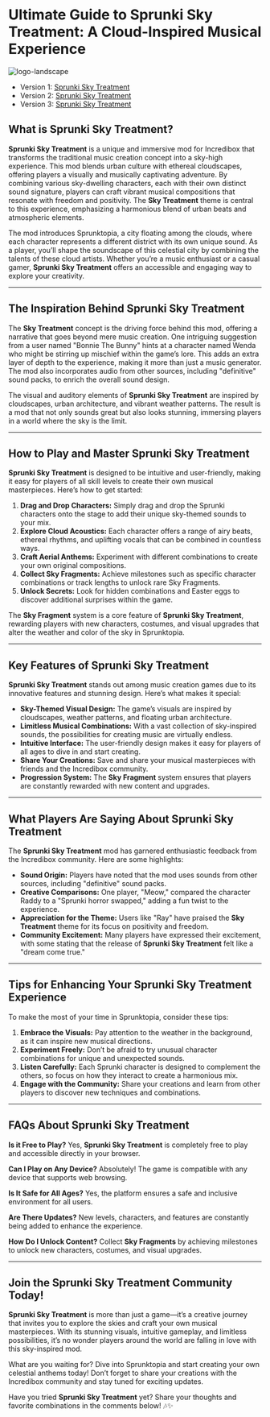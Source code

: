 # Ultimate Guide to Sprunki Sky Treatment: A Cloud-Inspired Musical Experience

![logo-landscape](https://github.com/user-attachments/assets/832aadbb-5041-4b71-b26d-9255abd6c3f7)

- Version 1: [Sprunki Sky Treatment](https://sprunki-incredibox.org/game/sprunki-sky-treatment)
- Version 2: [Sprunki Sky Treatment](https://sprunki.la/game/sprunki-sky-treatment)
- Version 3: [Sprunki Sky Treatment](https://scrunkly.org/game/sprunki-sky-treatment)


## What is Sprunki Sky Treatment?

**Sprunki Sky Treatment** is a unique and immersive mod for Incredibox that transforms the traditional music creation concept into a sky-high experience. This mod blends urban culture with ethereal cloudscapes, offering players a visually and musically captivating adventure. By combining various sky-dwelling characters, each with their own distinct sound signature, players can craft vibrant musical compositions that resonate with freedom and positivity. The **Sky Treatment** theme is central to this experience, emphasizing a harmonious blend of urban beats and atmospheric elements.

The mod introduces Sprunktopia, a city floating among the clouds, where each character represents a different district with its own unique sound. As a player, you’ll shape the soundscape of this celestial city by combining the talents of these cloud artists. Whether you’re a music enthusiast or a casual gamer, **Sprunki Sky Treatment** offers an accessible and engaging way to explore your creativity.

---

## The Inspiration Behind Sprunki Sky Treatment

The **Sky Treatment** concept is the driving force behind this mod, offering a narrative that goes beyond mere music creation. One intriguing suggestion from a user named "Bonnie The Bunny" hints at a character named Wenda who might be stirring up mischief within the game’s lore. This adds an extra layer of depth to the experience, making it more than just a music generator. The mod also incorporates audio from other sources, including "definitive" sound packs, to enrich the overall sound design.

The visual and auditory elements of **Sprunki Sky Treatment** are inspired by cloudscapes, urban architecture, and vibrant weather patterns. The result is a mod that not only sounds great but also looks stunning, immersing players in a world where the sky is the limit.

---

## How to Play and Master Sprunki Sky Treatment

**Sprunki Sky Treatment** is designed to be intuitive and user-friendly, making it easy for players of all skill levels to create their own musical masterpieces. Here’s how to get started:

1. **Drag and Drop Characters:** Simply drag and drop the Sprunki characters onto the stage to add their unique sky-themed sounds to your mix.  
2. **Explore Cloud Acoustics:** Each character offers a range of airy beats, ethereal rhythms, and uplifting vocals that can be combined in countless ways.  
3. **Craft Aerial Anthems:** Experiment with different combinations to create your own original compositions.  
4. **Collect Sky Fragments:** Achieve milestones such as specific character combinations or track lengths to unlock rare Sky Fragments.  
5. **Unlock Secrets:** Look for hidden combinations and Easter eggs to discover additional surprises within the game.  

The **Sky Fragment** system is a core feature of **Sprunki Sky Treatment**, rewarding players with new characters, costumes, and visual upgrades that alter the weather and color of the sky in Sprunktopia.

---

## Key Features of Sprunki Sky Treatment

**Sprunki Sky Treatment** stands out among music creation games due to its innovative features and stunning design. Here’s what makes it special:  

- **Sky-Themed Visual Design:** The game’s visuals are inspired by cloudscapes, weather patterns, and floating urban architecture.  
- **Limitless Musical Combinations:** With a vast collection of sky-inspired sounds, the possibilities for creating music are virtually endless.  
- **Intuitive Interface:** The user-friendly design makes it easy for players of all ages to dive in and start creating.  
- **Share Your Creations:** Save and share your musical masterpieces with friends and the Incredibox community.  
- **Progression System:** The **Sky Fragment** system ensures that players are constantly rewarded with new content and upgrades.  

---

## What Players Are Saying About Sprunki Sky Treatment

The **Sprunki Sky Treatment** mod has garnered enthusiastic feedback from the Incredibox community. Here are some highlights:  

- **Sound Origin:** Players have noted that the mod uses sounds from other sources, including "definitive" sound packs.  
- **Creative Comparisons:** One player, "Meow," compared the character Raddy to a "Sprunki horror swapped," adding a fun twist to the experience.  
- **Appreciation for the Theme:** Users like "Ray" have praised the **Sky Treatment** theme for its focus on positivity and freedom.  
- **Community Excitement:** Many players have expressed their excitement, with some stating that the release of **Sprunki Sky Treatment** felt like a "dream come true."  

---

## Tips for Enhancing Your Sprunki Sky Treatment Experience

To make the most of your time in Sprunktopia, consider these tips:  

1. **Embrace the Visuals:** Pay attention to the weather in the background, as it can inspire new musical directions.  
2. **Experiment Freely:** Don’t be afraid to try unusual character combinations for unique and unexpected sounds.  
3. **Listen Carefully:** Each Sprunki character is designed to complement the others, so focus on how they interact to create a harmonious mix.  
4. **Engage with the Community:** Share your creations and learn from other players to discover new techniques and combinations.  

---

## FAQs About Sprunki Sky Treatment

**Is it Free to Play?**
Yes, **Sprunki Sky Treatment** is completely free to play and accessible directly in your browser.

**Can I Play on Any Device?**
Absolutely! The game is compatible with any device that supports web browsing.

**Is It Safe for All Ages?**
Yes, the platform ensures a safe and inclusive environment for all users.

**Are There Updates?**
New levels, characters, and features are constantly being added to enhance the experience.

**How Do I Unlock Content?**
Collect **Sky Fragments** by achieving milestones to unlock new characters, costumes, and visual upgrades.

---

## Join the Sprunki Sky Treatment Community Today!

**Sprunki Sky Treatment** is more than just a game—it’s a creative journey that invites you to explore the skies and craft your own musical masterpieces. With its stunning visuals, intuitive gameplay, and limitless possibilities, it’s no wonder players around the world are falling in love with this sky-inspired mod.  

What are you waiting for? Dive into Sprunktopia and start creating your own celestial anthems today! Don’t forget to share your creations with the Incredibox community and stay tuned for exciting updates.  

Have you tried **Sprunki Sky Treatment** yet? Share your thoughts and favorite combinations in the comments below! 🎶✨
